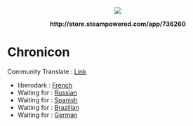 <p align="center">
    <img src="http://cdn.edgecast.steamstatic.com/steam/apps/736260/header.jpg?t=1513619827">    
</p>
<p align="center">
  <b>http://store.steampowered.com/app/736260</b>
</p>

# Chronicon

Community Translate : <a href=""> Link </a>

- liberodark : <a href="https://steamcommunity.com/app/736260/discussions/0//"> French </a>
- Waiting for : <a href=""> Russian </a>
- Waiting for : <a href=""> Spanish </a>
- Waiting for : <a href=""> Brazilian </a>
- Waiting for : <a href=""> German </a>
